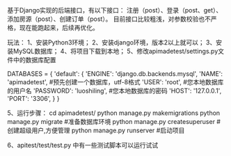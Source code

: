 基于Django实现的后端接口，有以下接口：
注册（post）、登录（post、get）、添加房源（post）、创建订单（post）。
目前接口比较粗浅，对参数校验也不严格，现在能跑起来，后续再优化。

玩法：
1、安装Python3环境；
2、安装django环境，版本2以上就可以；
3、安装MySQL数据库；
4、将项目下载到本地；
5、修改apimadetest/settings.py文件中的数据库配置

DATABASES = {
    'default': {
        'ENGINE': 'django.db.backends.mysql',
        'NAME': 'apimadetest',   #预先创建一个数据库，utf-8格式
        'USER': 'root',          #您本地数据库的用户名
        'PASSWORD': 'luoshiling',  #您本地数据库的密码
        'HOST': '127.0.0.1',
        'PORT': '3306',
    }
}


5、运行步骤：
cd apimadetest/
python manage.py makemigrations
python manage.py migrate    #准备数据库环境
python manage.py createsuperuser   #创建超级用户,方便管理
python manage.py runserver   #启动项目

6、apitest/test/test.py 中有一些测试脚本可以运行试试